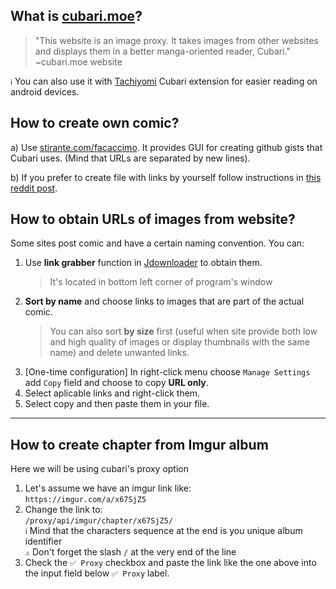 ## What is [cubari.moe](https://cubari.moe/)?
> "This website is an image proxy. It takes images from other websites and displays them in a better manga-oriented reader, Cubari."  
~cubari.moe website

`ℹ️` You can also use it with [Tachiyomi](https://tachiyomi.org/) Cubari extension for easier reading on android devices.

## How to create own comic?
a)  Use [stirante.com/facaccimo](https://stirante.com/facaccimo/). It provides GUI for creating github gists that Cubari uses. (Mind that URLs are separated by new lines). 

b) If you prefer to create file with links by yourself follow instructions in [this reddit post](https://www.reddit.com/r/manga/comments/mcicbp/sl_how_to_host_a_series_on_imgur_with_guyamoe/).

## How to obtain URLs of images from website?
Some sites post comic and have a certain naming convention. You can:
1. Use **link grabber** function in [Jdownloader](https://jdownloader.org/) to obtain them.  
    > It's located in bottom left corner of program's window
2. **Sort by name** and choose links to images that are part of the actual comic. 
    > You can also sort **by size** first (useful when site provide both low and high quality of images or display thumbnails with the same name) and delete unwanted links.
3. [One-time configuration] In right-click menu choose `Manage Settings` add `Copy` field and choose to copy **URL only**.
4. Select aplicable links and right-click them. 
5. Select copy and then paste them in your file.

---

## How to create chapter from Imgur album
Here we will be using cubari's proxy option

1. Let's assume we have an imgur link like:  
	`https://imgur.com/a/x67SjZ5`
2. Change the link to:  
	`/proxy/api/imgur/chapter/x67SjZ5/`  
		`ℹ️` Mind that the characters sequence at the end is you unique album identifier  
		`⚠️` Don't forget the slash `/` at the very end of the line
3. Check the `✅ Proxy` checkbox and paste the link like the one above into the input field below `✅ Proxy` label.